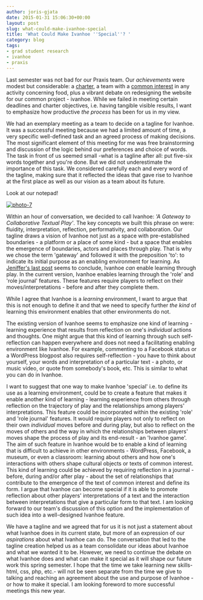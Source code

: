 ```yaml
---
author: joris-gjata
date: 2015-01-31 15:06:30+00:00
layout: post
slug: what-could-make-ivanhoe-special
title: 'What Could Make Ivanhoe ''Special''? '
category: blog
tags:
- grad student research
- ivanhoe
- praxis
---
```


Last semester was not bad for our Praxis team. Our _achievements_ were modest but considerable: a [charter](https://praxis.scholarslab.org/charter/charter-2014-2015/), a team with a [common interest](http://scholarslab.org/uncategorized/playing-with-toast-our-first-ivanhoe-game/) in any activity concerning food, plus a vibrant debate on redesigning the website for our common project - ivanhoe. While we failed in meeting certain deadlines and charter objectives, i.e. having tangible visible results, I want to emphasize how productive _the process_ has been for us in my view.

We had an exemplary meeting as a team to decide on a tagline for Ivanhoe. It was a successful meeting because we had a limited amount of time, a very specific well-defined task and an agreed process of making decisions. The most significant element of this meeting for me was free brainstorming and discussion of the logic behind our preferences and choice of words. The task in front of us seemed small -what is a tagline after all: put five-six words together and you're done. But we did not underestimate the importance of this task. We considered carefully each and every word of the tagline, making sure that it reflected the ideas that gave rise to Ivanhoe at the first place as well as our vision as a team about its future.

Look at our notepad!

[![photo-7](http://static.scholarslab.org/wp-content/uploads/2015/01/photo-7-224x300.jpg)](http://static.scholarslab.org/wp-content/uploads/2015/01/photo-7.jpg)

Within an hour of conversation, we decided to call Ivanhoe: _'A Gateway to Collaborative Textual Play'_. The key concepts we built this phrase on were: fluidity, interpretation, reflection, performativity, and collaboration. Our tagline draws a vision of Ivanhoe not just as a space with pre-established boundaries - a platform or a place of some kind - but a space that enables the emergence of boundaries, actors and places through play. That is why we chose the term 'gateway' and followed it with the preposition 'to': to indicate its initial purpose as an enabling environment for learning. As [Jeniffer's last post](http://scholarslab.org/grad-student-research/can-ivanhoe-facilitate-playful-learning-both-in-and-out-of-the-classroom/) seems to conclude, Ivanhoe _can_ enable learning through play. In the current version, Ivanhoe enables learning through the 'role' and 'role journal' features. These features require players to reflect on their moves/interpretations - before and after they complete them. 

While I agree that Ivanhoe is a _learning_ environment, I want to argue that this is not enough to define it and that we need to specify further _the kind_ of learning this environment enables that other environments do not.

The existing version of Ivanhoe seems to emphasize one kind of learning - learning experience that results from reflection on one's _individual_ actions and thoughts. One might argue that this kind of learning through such self-reflection can happen everywhere and does not need a facilitating enabling environment like Ivanhoe. For example, commenting to a Facebook status or a WordPress blogpost also requires self-reflection - you have to think about yourself, your words and interpretation of a particular text - a photo, or music video, or quote from somebody's book, etc. This is similar to what you can do in Ivanhoe.

I want to suggest that one way to make Ivanhoe 'special' i.e. to define its use as a learning environment, could be to create a feature that makes it enable another kind of learning - learning experience from others through reflection on the trajectory of play and the relationships among players' interpretations. This feature could be incorporated within the existing 'role' and 'role journal' features. It would require players not only to reflect on their own _individual_ moves before and during play, but also to reflect on the moves of others and the way in which the relationships between players' moves shape the process of play and its end-result - an 'Ivanhoe game'. The aim of such feature in Ivanhoe would be to enable a kind of learning that is difficult to achieve in other environments - WordPress, Facebook, a museum, or even a classroom: learning about others and how one's interactions with others shape cultural objects or texts of common interest. This kind of learning could be achieved by requiring reflection in a journal - before, during and/or after play - about the set of relationships that contribute to the emergence of the text of common interest and define its form. I argue that Ivanhoe can become special if it is able to promote reflection about other players' interpretations of a text and the interaction between interpretations that give a particular form to that text. I am looking forward to our team's discussion of this option and the implementation of such idea into a well-designed Ivanhoe feature.   

We have a tagline and we agreed that for us it is not just a statement about what Ivanhoe does in its current state, but more of an expression of our _aspirations_ about what Ivanhoe can do. The conversation that led to the tagline creation helped us as a team consolidate our ideas about Ivanhoe and what we wanted it to be. However, we need to continue the debate on what Ivanhoe does and what can make it special as it will shape our future work this spring semester. I hope that the time we take learning new skills- html, css, php, etc.- will not be seen separate from the time we give to talking and reaching an agreement about the use and purpose of Ivanhoe - or how to make it special. I am looking foreword to more successful meetings this new year.
